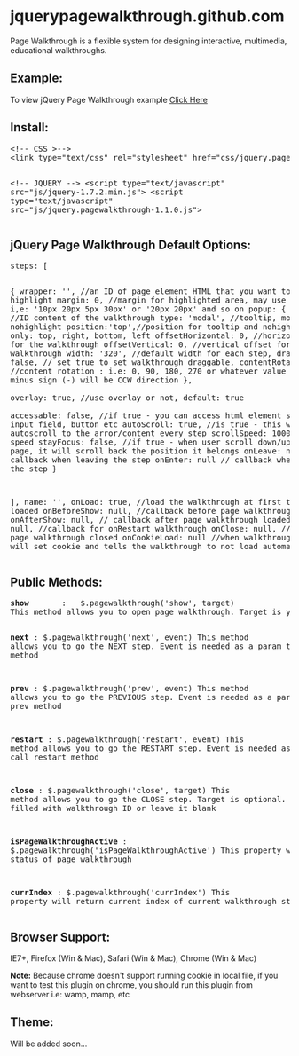 jquerypagewalkthrough.github.com
================================

Page Walkthrough is a flexible system for designing interactive, multimedia, educational walkthroughs.

<h2>Example:</h2>
To view jQuery Page Walkthrough example <a href="example/example.html">Click Here</a>
<h2>Install:</h2>
<pre>
&lt;!-- CSS &gt-->
&lt;link type="text/css" rel="stylesheet" href="css/jquery.pagewalkthrough.css" /&gt;

&lt;!-- JQUERY --&gt;
&lt;script type="text/javascript" src="js/jquery-1.7.2.min.js"></script>
&lt;script type="text/javascript" src="js/jquery.pagewalkthrough-1.1.0.js"></script>
</pre>
<h2>jQuery Page Walkthrough Default Options:</h2>
<pre>
steps: [

  {
        wrapper: '', //an ID of page element HTML that you want to highlight
        margin: 0, //margin for highlighted area, may use CSS syntax i,e: '10px 20px 5px 30px' or '20px 20px' and so on
        popup:
            {
              content: '', //ID content of the walkthrough
              type: 'modal', //tooltip, modal, nohighlight
              position:'top',//position for tooltip and nohighlight type only: top, right, bottom, left
              offsetHorizontal: 0, //horizontal offset for the walkthrough
              offsetVertical: 0, //vertical offset for the walkthrough
              width: '320', //default width for each step,
              draggable: false, // set true to set walkthrough draggable,
              contentRotation: 0 //content rotation : i.e: 0, 90, 180, 270 or whatever value you add. minus sign (-) will be CCW direction
           },          
        overlay: true, //use overlay or not, default: true   
        accessable: false, //if true - you can access html element such as form input field, button etc
        autoScroll: true, //is true - this will autoscroll to the arror/content every step 
        scrollSpeed: 1000, //scroll speed
        stayFocus: false, //if true - when user scroll down/up to the page, it will scroll back the position it belongs
        onLeave: null, // callback when leaving the step
        onEnter: null // callback when entering the step
  }

],
name: '',
onLoad: true, //load the walkthrough at first time page loaded
onBeforeShow: null, //callback before page walkthrough loaded
onAfterShow: null, // callback after page walkthrough loaded
onRestart: null, //callback for onRestart walkthrough
onClose: null, //callback page walkthrough closed
onCookieLoad: null //when walkthrough closed, it will set cookie and tells the walkthrough to not load automaticly
</pre>
<h2>Public Methods:</h2>
<pre>
<strong>show</strong>       :   $.pagewalkthrough('show', target)
This method allows you to open page walkthrough. Target is your walkthrough ID, i.e: #selector

<strong>next</strong>       :   $.pagewalkthrough('next', event)
This method allows you to go the NEXT step. Event is needed as a param to call next method

<strong>prev</strong>       :   $.pagewalkthrough('prev', event)
This method allows you to go the PREVIOUS step. Event is needed as a param to call prev method

<strong>restart</strong>    :   $.pagewalkthrough('restart', event)
This method allows you to go the RESTART step. Event is needed as a param to call restart method

<strong>close</strong>      :   $.pagewalkthrough('close', target)
This method allows you to go the CLOSE step. Target is optional. It could be filled with walkthrough ID or leave it blank

<strong>isPageWalkthroughActive</strong>   :   $.pagewalkthrough('isPageWalkthroughActive')
This property will return status of page walkthrough

<strong>currIndex</strong>  :   $.pagewalkthrough('currIndex')
This property will return current index of current walkthrough step
</pre>

<h2>Browser Support:</h2>
<p>IE7+, Firefox (Win &amp; Mac), Safari (Win &amp; Mac), Chrome (Win &amp; Mac)</p>
<p><strong>Note:</strong> Because chrome doesn't support running cookie in local file, if you want to test this plugin on chrome, you should run this plugin from webserver i.e: wamp, mamp, etc</p>

<h2>Theme:</h2>
<p>Will be added soon...</p>
